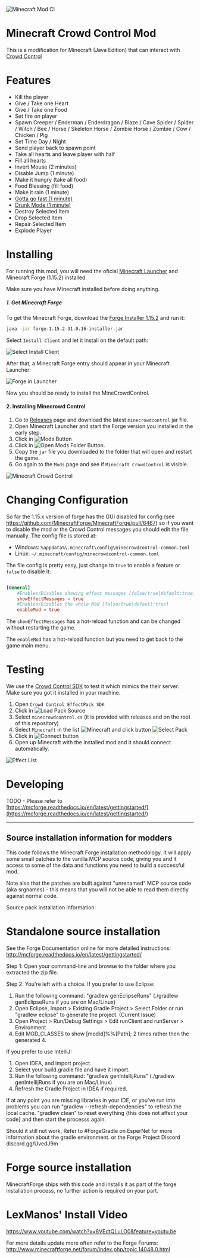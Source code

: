 ![Minecraft Mod CI](https://github.com/racerxdl/minecrowdcontrol/workflows/Minecraft%20Mod%20CI/badge.svg)

Minecraft Crowd Control Mod
===========================

This is a modification for Minecraft (Java Edition) that can interact with [Crowd Control](https://crowdcontrol.live/)


Features
=========

* Kill the player
* Give / Take one Heart
* Give / Take one Food
* Set fire on player
* Spawn Creeper / Enderman / Enderdragon / Blaze / Cave Spider / Spider / Witch / Bee / Horse / Skeleton Horse / Zombie Horse / Zombie / Cow / Chicken / Pig
* Set Time Day / Night
* Send player back to spawn point
* Take all hearts and leave player with half
* Fill all hearts
* Invert Mouse (2 minutes)
* Disable Jump (1 minute)
* Make it hungry (take all food)
* Food Blessing (fill food)
* Make it rain (1 minute)
* [Gotta go fast (1 minute)](https://www.twitch.tv/racerxdl/clip/AgileSuspiciousCucumberOhMyDog)
* [Drunk Mode (1 minute)](https://www.twitch.tv/racerxdl/clip/SpookyInnocentWrenchANELE)
* Destroy Selected Item
* Drop Selected Item
* Repair Selected Item
* Explode Player

Installing
==========

For running this mod, you will need the oficial [Minecraft Launcher](https://www.minecraft.net/download/) and Minecraft Forge (1.15.2) installed.

Make sure you have Minecraft installed before doing anything.

##### 1. Get Minecraft Forge
To get the Minecraft Forge, download the [Forge Installer 1.15.2](https://files.minecraftforge.net/maven/net/minecraftforge/forge/1.15.2-31.0.16/forge-1.15.2-31.0.16-installer.jar) and run it:

```bash
java -jar forge-1.15.2-31.0.16-installer.jar
```

Select `Install Client` and let it install on the default path:

![Select Install Client](https://user-images.githubusercontent.com/578310/73618456-a0d0ad80-4606-11ea-8e72-e072c84b1e12.png)

After that, a Minecraft Forge entry should appear in your Minecraft Launcher:

![Forge in Launcher](https://user-images.githubusercontent.com/578310/73618477-d8d7f080-4606-11ea-8c6f-aaffbdb63454.png)

Now you should be ready to install the MineCrowdControl.

#### 2. Installing Minecrowd Control

1. Go to [Releases](https://github.com/racerxdl/minecrowdcontrol/releases) page and download the latest `minecrowdcontrol` jar file.
2. Open Minecraft Launcher and start the Forge version you installed in the early step.
3. Click in ![Mods](https://user-images.githubusercontent.com/578310/73618556-497f0d00-4607-11ea-8ace-df935b1f0db7.png) Button
4. Click in ![Open Mods Folder](https://user-images.githubusercontent.com/578310/73618572-60bdfa80-4607-11ea-9242-2bf3fd552467.png) Button.
5. Copy the `jar` file you downloaded to the folder that will open and restart the game.
6. Go again to the `Mods` page and see if `Minecraft CrowdControl` is visible.


![Minecraft Crowd Control](https://user-images.githubusercontent.com/578310/73618595-83e8aa00-4607-11ea-9856-df537c49b2c6.png)

Changing Configuration
=======================

So far the 1.15.x version of forge has the GUI disabled for config (see https://github.com/MinecraftForge/MinecraftForge/pull/6467)
so if you want to disable the mod or the Crowd Control messages you should edit the file manually.
The config file is stored at:

*   Windows: `%appdata%\.minecraft\config\minecrowdcontrol-common.toml`
*   Linux: `~/.minecraft/config/minecrowdcontrol-common.toml`

The file config is pretty easy, just change to `true` to enable a feature or `false` to disable it:

```toml

[General]
	#Enables/Disables showing effect messages [false/true|default:true]
	showEffectMessages = true
	#Enables/Disables the whole Mod [false/true|default:true]
	enableMod = true
```

The `showEffectMessages` has a hot-reload function and can be changed without restarting the game.

The `enableMod` has a hot-reload function but you need to get back to the game main menu.


Testing
=========

We use the [Crowd Control SDK](https://forum.warp.world/t/how-to-setup-and-use-the-crowd-control-sdk/5121) to test it which mimics the their server. Make sure you got it installed in your machine.

1. Open `Crowd Control EffectPack SDK`
2. Click in ![Load Pack Source](https://user-images.githubusercontent.com/578310/73620150-47b94780-460f-11ea-95fc-acc71e6345e7.png)
3. Select `minecrowdcontrol.cs` (it is provided with releases and on the root of this repository)
4. Select `Minecraft` in the list ![Minecraft](https://user-images.githubusercontent.com/578310/73620196-7fc08a80-460f-11ea-9490-c2690fe05672.png) and click button ![Select Pack](https://user-images.githubusercontent.com/578310/73620201-85b66b80-460f-11ea-9141-7532de617dc2.png)
5. Click in ![Connect](https://user-images.githubusercontent.com/578310/73620231-a7175780-460f-11ea-9b09-f058510b90dc.png) button
6. Open up Minecraft with the installed mod and it should connect automatically.

![Effect List](https://user-images.githubusercontent.com/578310/73620251-ba2a2780-460f-11ea-9acc-f678e7b734b6.png)

Developing
==========

TODO - Please refer to [https://mcforge.readthedocs.io/en/latest/gettingstarted/](https://mcforge.readthedocs.io/en/latest/gettingstarted/)


-------------------------------------------
Source installation information for modders
-------------------------------------------
This code follows the Minecraft Forge installation methodology. It will apply
some small patches to the vanilla MCP source code, giving you and it access
to some of the data and functions you need to build a successful mod.

Note also that the patches are built against "unrenamed" MCP source code (aka
srgnames) - this means that you will not be able to read them directly against
normal code.

Source pack installation information:

Standalone source installation
==============================

See the Forge Documentation online for more detailed instructions:
http://mcforge.readthedocs.io/en/latest/gettingstarted/

Step 1: Open your command-line and browse to the folder where you extracted the zip file.

Step 2: You're left with a choice.
If you prefer to use Eclipse:
1. Run the following command: "gradlew genEclipseRuns" (./gradlew genEclipseRuns if you are on Mac/Linux)
2. Open Eclipse, Import > Existing Gradle Project > Select Folder
   or run "gradlew eclipse" to generate the project.
(Current Issue)
4. Open Project > Run/Debug Settings > Edit runClient and runServer > Environment
5. Edit MOD_CLASSES to show [modid]%%[Path]; 2 times rather then the generated 4.

If you prefer to use IntelliJ:
1. Open IDEA, and import project.
2. Select your build.gradle file and have it import.
3. Run the following command: "gradlew genIntellijRuns" (./gradlew genIntellijRuns if you are on Mac/Linux)
4. Refresh the Gradle Project in IDEA if required.

If at any point you are missing libraries in your IDE, or you've run into problems you can run "gradlew --refresh-dependencies" to refresh the local cache. "gradlew clean" to reset everything {this does not affect your code} and then start the processs again.

Should it still not work,
Refer to #ForgeGradle on EsperNet for more information about the gradle environment.
or the Forge Project Discord discord.gg/UvedJ9m

Forge source installation
=========================
MinecraftForge ships with this code and installs it as part of the forge
installation process, no further action is required on your part.

LexManos' Install Video
=======================
https://www.youtube.com/watch?v=8VEdtQLuLO0&feature=youtu.be

For more details update more often refer to the Forge Forums:
http://www.minecraftforge.net/forum/index.php/topic,14048.0.html
